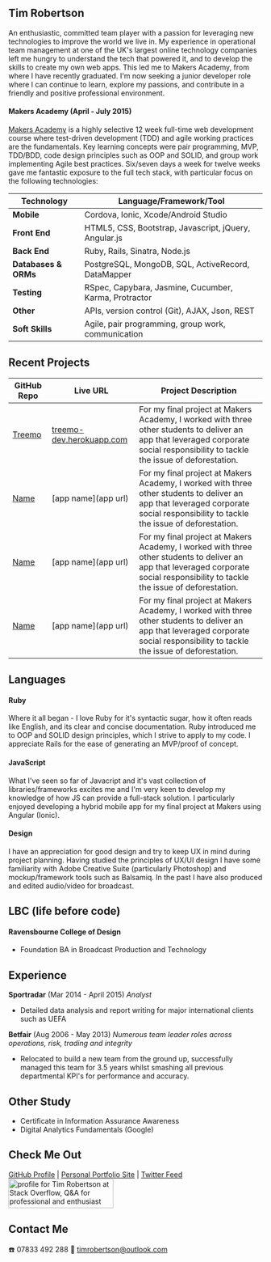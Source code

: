 ## Tim Robertson

An enthusiastic, committed team player with a passion for leveraging new technologies to improve the world we live in. My experience in operational team management at one of the UK's largest online technology companies left me hungry to understand the tech that powered it, and to develop the skills to create my own web apps. This led me to Makers Academy, from where I have recently graduated. I'm now seeking a junior developer role where I can continue to learn, explore my passions, and contribute in a friendly and positive professional environment.

#### Makers Academy (April - July 2015)
[Makers Academy](http://www.makersacademy.com) is a highly selective 12 week full-time web development course where test-driven development (TDD) and agile working practices are the fundamentals.  Key learning concepts were pair programming, MVP, TDD/BDD, code design principles such as OOP and SOLID, and group work implementing Agile best practices. Six/seven days a week for twelve weeks gave me fantastic exposure to the full tech stack, with particular focus on the following technologies:

Technology | Language/Framework/Tool
-----------|------------------------
**Mobile** | Cordova, Ionic, Xcode/Android Studio
**Front End** | HTML5, CSS, Bootstrap, Javascript, jQuery, Angular.js
**Back End** | Ruby, Rails, Sinatra, Node.js
**Databases & ORMs** | PostgreSQL, MongoDB, SQL, ActiveRecord, DataMapper
**Testing** | RSpec, Capybara, Jasmine, Cucumber, Karma, Protractor
**Other** | APIs, version control (Git), AJAX, Json, REST
**Soft Skills** | Agile, pair programming, group work, communication

## Recent Projects

GitHub Repo | Live URL | Project Description
--- | --- | ---
[Treemo](https://github.com/treemoapp) | [treemo-dev.herokuapp.com](http://treemo-dev.herokuapp.com/) | For my final project at Makers Academy, I worked with three other students to deliver an app that leveraged corporate social responsibility to tackle the issue of deforestation.
[Name](repo) | [app name](app url) | For my final project at Makers Academy, I worked with three other students to deliver an app that leveraged corporate social responsibility to tackle the issue of deforestation.
[Name](repo) | [app name](app url) | For my final project at Makers Academy, I worked with three other students to deliver an app that leveraged corporate social responsibility to tackle the issue of deforestation.
[Name](repo) | [app name](app url) | For my final project at Makers Academy, I worked with three other students to deliver an app that leveraged corporate social responsibility to tackle the issue of deforestation.

## Languages

#### Ruby

Where it all began - I love Ruby for it's syntactic sugar, how it often reads like English, and its clear and concise documentation. Ruby introduced me to OOP and SOLID design principles, which I strive to apply to my code. I appreciate Rails for the ease of generating an MVP/proof of concept.

#### JavaScript

What I've seen so far of Javacript and it's vast collection of libraries/frameworks excites me and I'm very keen to develop my knowledge of how JS can provide a full-stack solution. I particularly enjoyed developing a hybrid mobile app for my final project at Makers using Angular (Ionic).

#### Design

I have an appreciation for good design and try to keep UX in mind during project planning. Having studied the principles of UX/UI design I have some familiarity with Adobe Creative Suite (particularly Photoshop) and mockup/framework tools such as Balsamiq. In the past I have also produced and edited audio/video for broadcast.

## LBC (life before code)

#### Ravensbourne College of Design 

- Foundation BA in Broadcast Production and Technology

## Experience

**Sportradar** (Mar 2014 - April 2015)
  *Analyst*
  - Detailed data analysis and report writing for major international clients such as UEFA

**Betfair** (Aug 2006 - May 2013)
  *Numerous team leader roles across operations, risk, trading and integrity*
  - Relocated to build a new team from the ground up, successfully managed this team for 3.5 years whilst smashing all previous departmental KPI's for performance and accuracy.
 
## Other Study
 - Certificate in Information Assurance Awareness
 - Digital Analytics Fundamentals (Google)

## Check Me Out
[GitHub Profile](https://github.com/timrobertson0122) | [Personal Portfolio Site](http://www.timrobertsonworks.com) | [Twitter Feed](https://twitter.com/robertsonworks)
<br>
<a href="http://stackoverflow.com/users/4428270/tim-robertson">
<img src="http://stackoverflow.com/users/flair/4428270.png" width="208" height="58" alt="profile for Tim Robertson at Stack Overflow, Q&amp;A for professional and enthusiast programmers" title="profile for Tim Robertson at Stack Overflow, Q&amp;A for professional and enthusiast programmers">
</a>

## Contact Me 
:phone: 07833 492 288
:email: [timrobertson@outlook.com](mailto:timrobertson@outlook.com)
